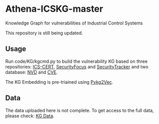 # Athena-ICSKG-master
Knowledge Graph  for vulnerabilities of Industrial Control Systems

This repository is still being updated.


Usage
-----
Run code/KG/kgcmd.py to build the vulnerability KG based on three repositories: [ICS-CERT](https://www.us-cert.gov/ics), [SecurityFocus](https://www.securityfocus.com/) and [SecurityTracker](https://securitytracker.com/) and two database: [NVD](https://nvd.nist.gov/) and [CVE](https://cve.mitre.org/data/downloads/index.html).


The KG Embedding is pre-triained using [Pykg2Vec](https://github.com/Sujit-O/pykg2vec).

Data
----
The data uploaded here is not complete. To get access to the full data, please check: [KG Data](https://drive.google.com/file/d/1XkSo_REbBDlrNDNGZ5si84_9W3AfJs-u/view?usp=sharing).
